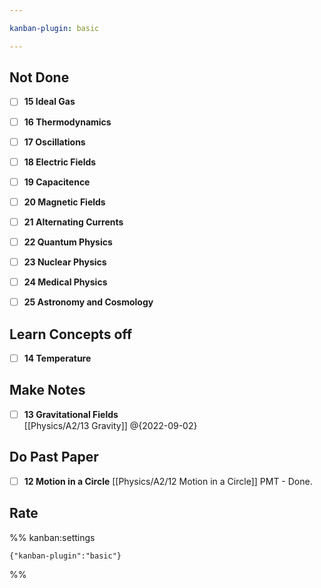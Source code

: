 ```yaml
---

kanban-plugin: basic

---
```


## Not Done

- [ ] **15 Ideal Gas**
- [ ] **16 Thermodynamics**
- [ ] **17 Oscillations**
- [ ] **18 Electric Fields**
- [ ] **19 Capacitence**
- [ ] **20 Magnetic Fields**
- [ ] **21 Alternating Currents**
- [ ] **22 Quantum Physics**
- [ ] **23 Nuclear Physics**
- [ ] **24 Medical Physics**
- [ ] **25 Astronomy and Cosmology**


## Learn Concepts off

- [ ] **14 Temperature**


## Make Notes

- [ ] **13 Gravitational Fields**<br>[[Physics/A2/13 Gravity]] @{2022-09-02}


## Do Past Paper

- [ ] **12 Motion in a Circle** [[Physics/A2/12 Motion in a Circle]]    PMT - Done.


## Rate





%% kanban:settings
```
{"kanban-plugin":"basic"}
```
%%